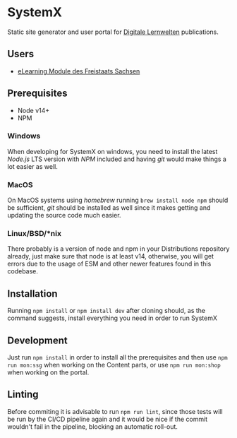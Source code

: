 # SystemX
Static site generator and user portal for [Digitale Lernwelten](https://dilewe.de/) publications.

## Users
- [eLearning Module des Freistaats Sachsen](https://module-sachsen.dilewe.de/)

## Prerequisites
- Node v14+
- NPM

### Windows
When developing for SystemX on windows, you need to install the latest *Node.js*
LTS version with *NPM* included and having *git* would make things a lot easier
as well.

### MacOS
On MacOS systems using *homebrew* running `brew install node npm` should be
sufficient, *git* should be installed as well since it makes getting and updating
the source code much easier.

### Linux/BSD/*nix
There probably is a version of node and npm in your Distributions repository
already, just make sure that node is at least v14, otherwise, you will get
errors due to the usage of ESM and other newer features found in this codebase.

## Installation
Running `npm install` or `npm install dev` after cloning should, as the command suggests, install everything you need in order to run SystemX

## Development
Just run `npm install` in order to install all the prerequisites and then use `npm run mon:ssg` when working on the Content parts, or use `npm run mon:shop` when working on the portal.

## Linting
Before commiting it is advisable to run `npm run lint`, since those tests will be run by the CI/CD
pipeline again and it would be nice if the commit wouldn't fail in the pipeline, blocking an automatic roll-out.
